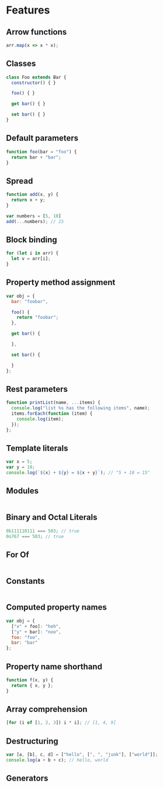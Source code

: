 # Features

## Arrow functions

```javascript
arr.map(x => x * x);
```

## Classes

```javascript
class Foo extends Bar {
  constructor() { }

  foo() { }

  get bar() { }

  set bar() { }
}
```

## Default parameters

```javascript
function foo(bar = "foo") {
  return bar + "bar";
}
```

## Spread

```javascript
function add(x, y) {
  return x + y;
}

var numbers = [5, 10]
add(...numbers); // 15
```

## Block binding

```javascript
for (let i in arr) {
  let v = arr[i];
}
```

## Property method assignment

```javascript
var obj = {
  bar: "foobar",

  foo() {
    return "foobar";
  },

  get bar() {

  },

  set bar() {

  }
};
```

## Rest parameters

```javascript
function printList(name, ...items) {
  console.log("list %s has the following items", name);
  items.forEach(function (item) {
    console.log(item);
  });
};
```

## Template literals

```javascript
var x = 5;
var y = 10;
console.log(`${x} + ${y} = ${x + y}`); // "5 + 10 = 15"
```

## Modules

```javascript
```

## Binary and Octal Literals

```javascript
0b111110111 === 503; // true
0o767 === 503; // true
```

## For Of

```javascript
```

## Constants

```javascript
```

## Computed property names

```javascript
var obj = {
  ["x" + foo]: "heh",
  ["y" + bar]: "noo",
  foo: "foo",
  bar: "bar"
};

```

## Property name shorthand

```javascript
function f(x, y) {
  return { x, y };
}
```

## Array comprehension

```javascript
[for (i of [1, 2, 3]) i * i]; // [1, 4, 9]
```

## Destructuring

```javascript
var [a, [b], c, d] = ["hello", [", ", "junk"], ["world"]];
console.log(a + b + c); // hello, world
```

## Generators

```javascript
```
